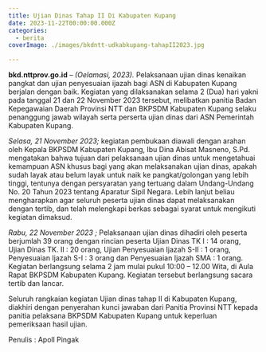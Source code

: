 ```yaml
---
title: Ujian Dinas Tahap II Di Kabupaten Kupang
date: 2023-11-22T00:00:00.000Z
categories:
  - berita
coverImage: ./images/bkdntt-udkabkupang-tahapII2023.jpg

---
```


**bkd.nttprov.go.id** *– (Oelamasi, 2023).* Pelaksanaan ujian dinas kenaikan pangkat dan ujian penyesuaian ijazah bagi ASN di Kabupaten Kupang berjalan dengan baik. Kegiatan yang dilaksanakan selama 2 (Dua) hari yakni pada tanggal 21 dan 22 November 2023 tersebut, melibatkan panitia Badan Kepegawaian Daerah Provinsi NTT dan BKPSDM Kabupaten Kupang selaku penanggung jawab wilayah serta perserta ujian dinas dari ASN Pemerintah Kabupaten Kupang.

*Selasa, 21 November 2023;* kegiatan pembukaan diawali dengan arahan oleh Kepala BKPSDM Kabupaten Kupang, Ibu Dina Abisat Masneno, S.Pd. mengatakan bahwa tujuan dari pelaksanaan ujian dinas untuk mengetahuai kemampuan ASN khusus bagi yang akan melaksanakan ujian dinas, apakah sudah layak atau belum layak untuk naik ke pangkat/golongan yang lebih tinggi, tentunya dengan persyaratan yang tertuang dalam Undang-Undang No. 20 Tahun 2023 tentang Aparatur Sipil Negara. Lebih lanjut beliau mengharapkan agar seluruh peserta ujian dinas dapat melaksanakan dengan tertib, dan telah melengkapi berkas sebagai syarat untuk mengikuti kegiatan dimaksud.

*Rabu, 22 November 2023 ;* Pelaksanaan ujian dinas dihadiri oleh peserta berjumlah 39 orang dengan rincian peserta Ujian Dinas TK I : 14 orang, Ujian Dinas TK. II : 20 orang, Ujian Penyesuaian Ijazah S-II : 1 orang, Penyesuaian Ijazah S-I : 3 orang dan Penyesuaian Ijazah SMA : 1 orang. Kegiatan berlangsung selama 2 jam mulai pukul 10:00 – 12.00 Wita, di Aula Rapat BKPSDM Kabupaten Kupang. Kegiatan tersebut berlangsung sacara tertib dan lancar.

Seluruh rangkaian kegiatan Ujian dinas tahap II di Kabupaten Kupang, diakhiri dengan penyerahan kunci jawaban dari Panitia Provinsi NTT kepada panitia pelaksana BKPSDM Kabupaten Kupang untuk keperluan pemeriksaan hasil ujian.

Penulis : Apoll Pingak
